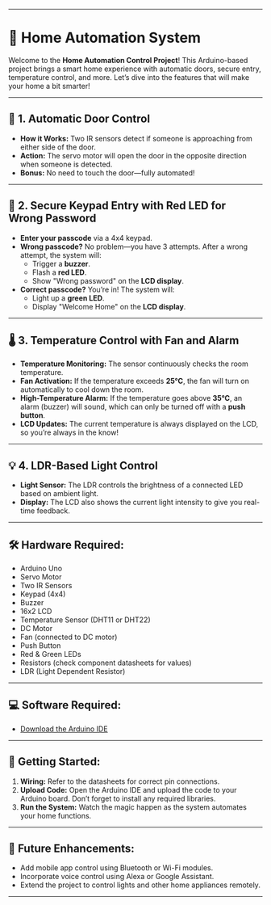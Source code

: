 
---

# 🌟 Home Automation System

Welcome to the **Home Automation Control Project**! This Arduino-based project brings a smart home experience with automatic doors, secure entry, temperature control, and more. Let’s dive into the features that will make your home a bit smarter! 

---

## 🚪 1. Automatic Door Control

- **How it Works:** Two IR sensors detect if someone is approaching from either side of the door.
- **Action:** The servo motor will open the door in the opposite direction when someone is detected.
- **Bonus:** No need to touch the door—fully automated!

---

## 🔐 2. Secure Keypad Entry with Red LED for Wrong Password

- **Enter your passcode** via a 4x4 keypad.
- **Wrong passcode?** No problem—you have 3 attempts. After a wrong attempt, the system will:
   - Trigger a **buzzer**.
   - Flash a **red LED**.
   - Show "Wrong password" on the **LCD display**.
- **Correct passcode?** You’re in! The system will:
   - Light up a **green LED**.
   - Display "Welcome Home" on the **LCD display**.

---

## 🌡️ 3. Temperature Control with Fan and Alarm

- **Temperature Monitoring:** The sensor continuously checks the room temperature.
- **Fan Activation:** If the temperature exceeds **25°C**, the fan will turn on automatically to cool down the room.
- **High-Temperature Alarm:** If the temperature goes above **35°C**, an alarm (buzzer) will sound, which can only be turned off with a **push button**.
- **LCD Updates:** The current temperature is always displayed on the LCD, so you’re always in the know!
  
---

## 💡 4. LDR-Based Light Control

- **Light Sensor:** The LDR controls the brightness of a connected LED based on ambient light.
- **Display:** The LCD also shows the current light intensity to give you real-time feedback.

---

## 🛠️ Hardware Required:

- Arduino Uno
- Servo Motor
- Two IR Sensors
- Keypad (4x4)
- Buzzer
- 16x2 LCD
- Temperature Sensor (DHT11 or DHT22)
- DC Motor
- Fan (connected to DC motor)
- Push Button
- Red & Green LEDs
- Resistors (check component datasheets for values)
- LDR (Light Dependent Resistor)

---

## 💻 Software Required:

- [Download the Arduino IDE](https://support.arduino.cc/hc/en-us/articles/360019833020-Download-and-install-Arduino-IDE)

---

## 🚀 Getting Started:

1. **Wiring:** Refer to the datasheets for correct pin connections.
2. **Upload Code:** Open the Arduino IDE and upload the code to your Arduino board. Don’t forget to install any required libraries.
3. **Run the System:** Watch the magic happen as the system automates your home functions.

---

## 🎯 Future Enhancements:

- Add mobile app control using Bluetooth or Wi-Fi modules.
- Incorporate voice control using Alexa or Google Assistant.
- Extend the project to control lights and other home appliances remotely.

---
